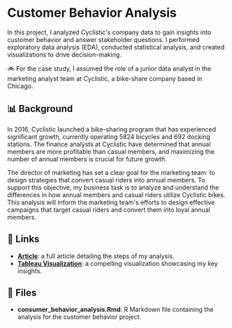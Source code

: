 # Customer Behavior Analysis
In this project, I analyzed Cyclistic's company data to gain insights into customer behavior and answer stakeholder questions. I performed exploratory data analysis (EDA), conducted statistical analysis, and created visualizations to drive decision-making.

🚲 For the case study, I assumed the role of a junior data analyst in the marketing analyst team at Cyclistic, a bike-share company based in Chicago.

## 📊 Background
In 2016, Cyclistic launched a bike-sharing program that has experienced significant growth, currently operating 5824 bicycles and 692 docking stations. The finance analysts at Cyclistic have determined that annual members are more profitable than casual members, and maximizing the number of annual members is crucial for future growth.

The director of marketing has set a clear goal for the marketing team: to design strategies that convert casual riders into annual members. To support this objective, my business task is to analyze and understand the differences in how annual members and casual riders utilize Cyclistic bikes. This analysis will inform the marketing team's efforts to design effective campaigns that target casual riders and convert them into loyal annual members.

## 🔗 Links
* **[Article](https://elizabethkinuthia.my.canva.site/consumer-behavior-analysis)**: a full article detailing the steps of my analysis. 
* **[Tableau Visualization](https://public.tableau.com/views/CustomerBehaviorAnalysis_16867587346190/CyclisticBikeshareAnalysis?%3Alanguage=en-US&%3Adisplay_count=n&%3Aorigin=viz_share_link)**: a compelling visualization showcasing my key insights. 

## 📁 Files
* **consumer_behavior_analysis.Rmd**: R Markdown file containing the analysis for the customer behavior project.
